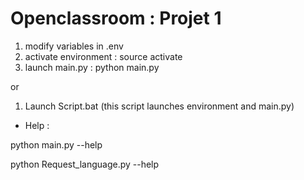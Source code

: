 # Openclassroom : Projet 1

1) modify variables in .env
2) activate environment : source activate
3) launch main.py : python main.py

or 

1) Launch Script.bat (this script launches environment and main.py)


- Help : 

python main.py --help

python Request_language.py --help




